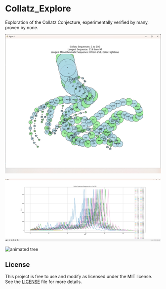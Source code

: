 # Collatz_Explore

Exploration of the Collatz Conjecture, experimentally verified by many, proven by none.

![Collatz Sequence Tree](./screenshots/tree2d.png)

![Flat Plot](./screenshots/flatplot.png)

![animated tree](./screenshots/java_tree1.gif)

## License

This project is free to use and modify as licensed under the MIT license. See the [LICENSE](LICENSE) file for more details.
